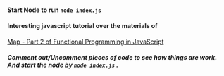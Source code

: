 #### Start Node to run ``` node index.js ```


#### Interesting javascript tutorial over the materials of 
[Map - Part 2 of Functional Programming in JavaScript](https://www.youtube.com/watch?v=bCqtb-Z5YGQ&list=PL0zVEGEvSaeEd9hlmCXrk5yUyqUag-n84&index=2)

##### Comment out/Uncomment pieces of code to see how things are work. And start the node by ``` node index.js ``` .
